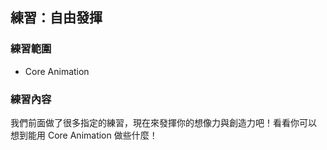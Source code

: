 練習：自由發揮
--------------

### 練習範圍

- Core Animation

### 練習內容

我們前面做了很多指定的練習，現在來發揮你的想像力與創造力吧！看看你可以
想到能用 Core Animation 做些什麼！
